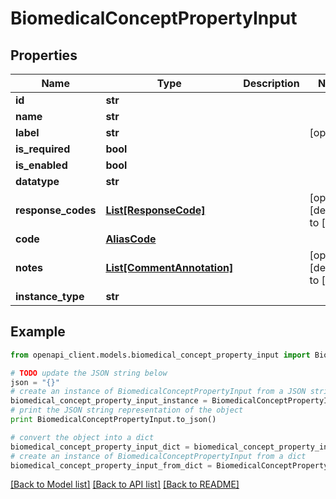 # BiomedicalConceptPropertyInput


## Properties
Name | Type | Description | Notes
------------ | ------------- | ------------- | -------------
**id** | **str** |  | 
**name** | **str** |  | 
**label** | **str** |  | [optional] 
**is_required** | **bool** |  | 
**is_enabled** | **bool** |  | 
**datatype** | **str** |  | 
**response_codes** | [**List[ResponseCode]**](ResponseCode.md) |  | [optional] [default to []]
**code** | [**AliasCode**](AliasCode.md) |  | 
**notes** | [**List[CommentAnnotation]**](CommentAnnotation.md) |  | [optional] [default to []]
**instance_type** | **str** |  | 

## Example

```python
from openapi_client.models.biomedical_concept_property_input import BiomedicalConceptPropertyInput

# TODO update the JSON string below
json = "{}"
# create an instance of BiomedicalConceptPropertyInput from a JSON string
biomedical_concept_property_input_instance = BiomedicalConceptPropertyInput.from_json(json)
# print the JSON string representation of the object
print BiomedicalConceptPropertyInput.to_json()

# convert the object into a dict
biomedical_concept_property_input_dict = biomedical_concept_property_input_instance.to_dict()
# create an instance of BiomedicalConceptPropertyInput from a dict
biomedical_concept_property_input_from_dict = BiomedicalConceptPropertyInput.from_dict(biomedical_concept_property_input_dict)
```
[[Back to Model list]](../README.md#documentation-for-models) [[Back to API list]](../README.md#documentation-for-api-endpoints) [[Back to README]](../README.md)


